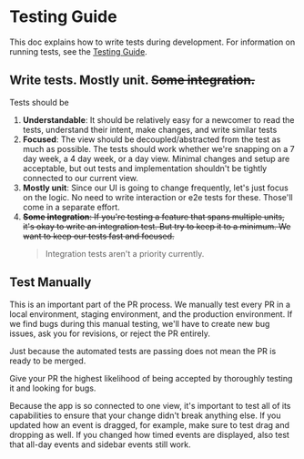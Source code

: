 # Testing Guide

This doc explains how to write tests during development. For information on running tests, see the [Testing Guide](../guides/test.md).

## Write tests. Mostly unit. ~~Some integration.~~

Tests should be

1. **Understandable**: It should be relatively easy for a newcomer to read the tests, understand their intent, make changes, and write similar tests
2. **Focused**: The view should be decoupled/abstracted from the test as much as possible. The tests should work whether we're snapping on a 7 day week, a 4 day week, or a day view. Minimal changes and setup are acceptable, but out tests and implementation shouldn't be tightly connected to our current view.
3. **Mostly unit**: Since our UI is going to change frequently, let's just focus on the logic. No need to write interaction or e2e tests for these. Those'll come in a separate effort.
4. ~~**Some integration**: If you're testing a feature that spans multiple units, it's okay to write an integration test. But try to keep it to a minimum. We want to keep our tests fast and focused.~~
   > Integration tests aren't a priority currently.

## Test Manually

This is an important part of the PR process. We manually test every PR  in a local environment, staging environment, and the production environment. If we find bugs during this manual testing, we'll have to create new bug issues, ask you for revisions, or reject the PR entirely.

Just because the automated tests are passing does not mean the PR is ready to be merged. 

Give your PR the highest likelihood of being accepted by thoroughly testing it and looking for bugs.

Because the app is so connected to one view, it's important to test all of its capabilities to ensure that your change didn't break anything else.
If you updated how an event is dragged, for example, make sure to test drag and dropping as well. If you changed how timed events are displayed, also test that all-day events and sidebar events still work.